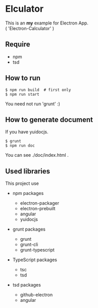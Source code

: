 # Elculator

This is an __my__ example for Electron App.  
( 'Electron-Calculator' )

## Require

- npm
- tsd

## How to run

```
$ npm run build  # first only
$ npm run start
```

You need not run 'grunt' :)

## How to generate document

If you have yuidocjs.

```
$ grunt
$ npm run doc
```

You can see ./doc/index.html .

## Used libraries

This project use

+ npm packages
  - electron-packager
  - electron-prebuilt
  - angular
  - yuidocjs

+ grunt packages
  - grunt
  - grunt-cli
  - grunt-typescript

+ TypeScript packages
  - tsc
  - tsd

+ tsd packages
  - github-electron
  - angular
